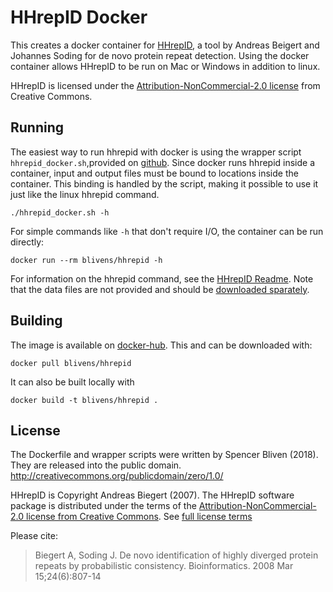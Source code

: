 HHrepID Docker
==============
This creates a docker container for
[HHrepID](https://toolkit.tuebingen.mpg.de/#/tools/hhrepid), a tool by Andreas
Beigert and Johannes Soding for de novo protein repeat detection. Using the
docker container allows HHrepID to be run on Mac or Windows in addition to
linux.

HHrepID is licensed under the [Attribution-NonCommercial-2.0
license](http://creativecommons.org/licenses/by-nc/2.0/) from Creative Commons.


Running
-------

The easiest way to run hhrepid with docker is using the wrapper script
`hhrepid_docker.sh`,provided on
[github](https://github.com/sbliven/hhrepid-docker). Since docker runs hhrepid
inside a container, input and output files must be bound to locations inside
the container. This binding is handled by the script, making it possible to use
it just like the linux hhrepid command.

    ./hhrepid_docker.sh -h

For simple commands like `-h` that don't require I/O, the container can be run
directly:

    docker run --rm blivens/hhrepid -h

For information on the hhrepid command, see the [HHrepID
Readme](ftp://ftp.tuebingen.mpg.de/pub/protevo/HHrepID/README). Note that the
data files are not provided and should be [downloaded
sparately](ftp://ftp.tuebingen.mpg.de/pub/protevo/HHrepID).

Building
--------

The image is available on
[docker-hub](https://hub.docker.com/r/blivens/hhrepid/). This  and can be downloaded
with:

    docker pull blivens/hhrepid

It can also be built locally with

    docker build -t blivens/hhrepid .


License
-------

The Dockerfile and wrapper scripts were written by Spencer Bliven (2018).
They are released into the public domain.
http://creativecommons.org/publicdomain/zero/1.0/

HHrepID is Copyright Andreas Biegert (2007).
The HHrepID software package is distributed under the terms of the
[Attribution-NonCommercial-2.0 license from Creative Commons](http://creativecommons.org/licenses/by-nc/2.0/).
See [full license terms](ftp://ftp.tuebingen.mpg.de/pub/protevo/HHrepID/LICENSE)

Please cite:

> Biegert A, Soding J. De novo identification of highly diverged protein
> repeats by probabilistic consistency. Bioinformatics. 2008 Mar 15;24(6):807-14



